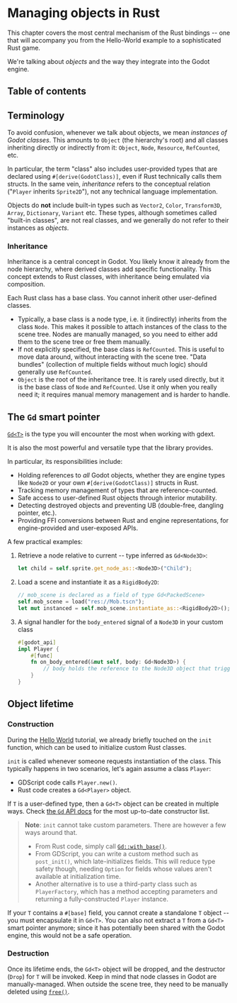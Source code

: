 # Managing objects in Rust

This chapter covers the most central mechanism of the Rust bindings -- one that will accompany you from the Hello-World
example to a sophisticated Rust game.

We're talking about _objects_ and the way they integrate into the Godot engine.


## Table of contents
<!-- toc -->



## Terminology

To avoid confusion, whenever we talk about objects, we mean _instances of Godot classes_. This amounts to `Object` (the hierarchy's root)
and all classes inheriting directly or indirectly from it: `Object`, `Node`, `Resource`, `RefCounted`, etc.

In particular, the term "class" also includes user-provided types that are declared using `#[derive(GodotClass)]`,
even if Rust technically calls them structs. In the same vein, _inheritance_ refers to the conceptual relation
("`Player` inherits `Sprite2D`"), not any technical language implementation.

Objects do **not** include built-in types such as `Vector2`, `Color`, `Transform3D`, `Array`, `Dictionary`, `Variant` etc.
These types, although sometimes called "built-in classes", are not real classes, and we generally do not refer to their instances as _objects_.



### Inheritance

Inheritance is a central concept in Godot. You likely know it already from the node hierarchy, where derived classes add specific functionality.
This concept extends to Rust classes, with inheritance being emulated via composition.

Each Rust class has a base class. You cannot inherit other user-defined classes.

- Typically, a base class is a node type, i.e. it (indirectly) inherits from the class `Node`. This makes it possible to attach instances
  of the class to the scene tree. Nodes are manually managed, so you need to either add them to the scene tree or free them manually.
- If not explicitly specified, the base class is `RefCounted`. This is useful to move data around, without interacting with the scene tree.
  "Data bundles" (collection of multiple fields without much logic) should generally use `RefCounted`.
- `Object` is the root of the inheritance tree. It is rarely used directly, but it is the base class of `Node` and `RefCounted`.
  Use it only when you really need it; it requires manual memory management and is harder to handle.


## The `Gd` smart pointer

[`Gd<T>`][gd] is the type you will encounter the most when working with gdext.

It is also the most powerful and versatile type that the library provides.

In particular, its responsibilities include:
* Holding references to _all_ Godot objects, whether they are engine types like `Node2D` or your own `#[derive(GodotClass)]` structs in Rust.
* Tracking memory management of types that are reference-counted.
* Safe access to user-defined Rust objects through interior mutability.
* Detecting destroyed objects and preventing UB (double-free, dangling pointer, etc.).
* Providing FFI conversions between Rust and engine representations, for engine-provided and user-exposed APIs.

A few practical examples:

1. Retrieve a node relative to current -- type inferred as `Gd<Node3D>`: 
    ```rust
    let child = self.sprite.get_node_as::<Node3D>("Child");
    ```
   
2. Load a scene and instantiate it as a `RigidBody2D`:
    ```rust
    // mob_scene is declared as a field of type Gd<PackedScene>
    self.mob_scene = load("res://Mob.tscn");
    let mut instanced = self.mob_scene.instantiate_as::<RigidBody2D>();
    ```

3. A signal handler for the `body_entered` signal of a `Node3D` in your custom class
    ```rust
    #[godot_api]
    impl Player {
        #[func]
        fn on_body_entered(&mut self, body: Gd<Node3D>) {
            // body holds the reference to the Node3D object that triggered the signal
        }
    }
    ```


## Object lifetime

### Construction

During the [Hello World](hello-world.md) tutorial, we already briefly touched on the `init` function, which can be used to initialize
custom Rust classes.

`init` is called whenever someone requests instantiation of the class. 
This typically happens in two scenarios, let's again assume a class `Player`:

- GDScript code calls `Player.new()`.
- Rust code creates a `Gd<Player>` object.

If `T` is a user-defined type, then a `Gd<T>` object can be created in multiple ways. Check [the `Gd` API docs][gd] for the most up-to-date
constructor list. 

> **Note**: `init` cannot take custom parameters. There are however a few ways around that.
> - From Rust code, simply call [`Gd::with_base()`][gd-with-base].
> - From GDScript, you can write a custom method such as `post_init()`, which late-initializes fields. This will reduce type safety though,
>   needing `Option` for fields whose values aren't available at initialization time.
> - Another alternative is to use a third-party class such as `PlayerFactory`, which has a method accepting parameters and returning a
>   fully-constructed `Player` instance.

    
If your `T` contains a `#[base]` field, you cannot create a standalone `T` object -- you must encapsulate it in `Gd<T>`.
You can also not extract a `T` from a `Gd<T>` smart pointer anymore; since it has potentially been shared with the Godot engine, this would
not be a safe operation.


### Destruction

Once its lifetime ends, the `Gd<T>` object will be dropped, and the destructor (`Drop`) for `T` will be invoked.
Keep in mind that node classes in Godot are manually-managed. When outside the scene tree, they need to be manually deleted
using [`free()`][gd-free].



[gd]: https://godot-rust.github.io/docs/gdext/master/godot/obj/struct.Gd.html
[gd-with-base]: https://godot-rust.github.io/docs/gdext/master/godot/obj/struct.Gd.html#method.with_base
[gd-free]: https://godot-rust.github.io/docs/gdext/master/godot/obj/struct.Gd.html#method.free
